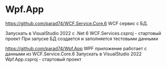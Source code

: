 # Wpf.App
https://github.com/parad74/WCF.Service.Core.6 
WCF сервис с БД.
  
Запускать в VisualStudio 2022 c .Net 6
WCF.Services.csproj - стартовый проект
При запуске БД создается и заполняется тестовыми данными


https://github.com/parad74/Wpf.App
WPF приложение работает с данными из WCF.Service.Core.6
Запускать в VisualStudio 2022
Wpf.App.csproj - стартовый проект

